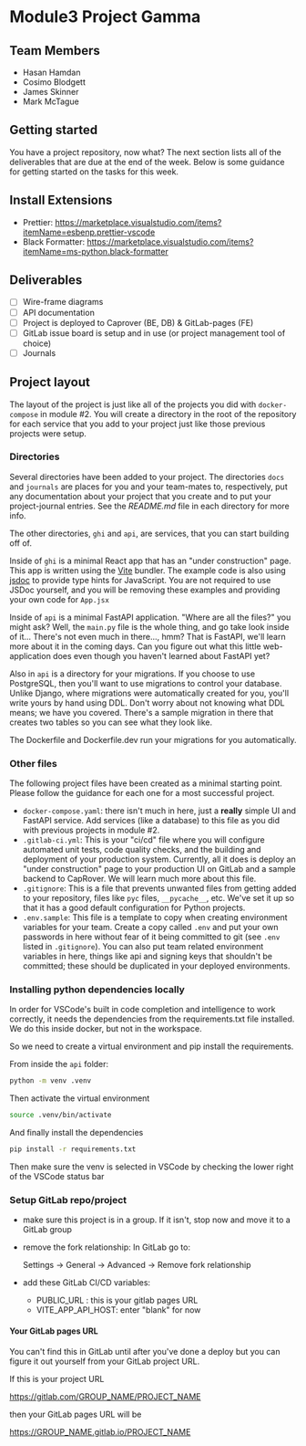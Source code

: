 # Module3 Project Gamma

## Team Members
* Hasan Hamdan
* Cosimo Blodgett
* James Skinner
* Mark McTague

## Getting started

You have a project repository, now what? The next section
lists all of the deliverables that are due at the end of the
week. Below is some guidance for getting started on the
tasks for this week.

## Install Extensions

-   Prettier: <https://marketplace.visualstudio.com/items?itemName=esbenp.prettier-vscode>
-   Black Formatter: <https://marketplace.visualstudio.com/items?itemName=ms-python.black-formatter>

## Deliverables

-   [ ] Wire-frame diagrams
-   [ ] API documentation
-   [ ] Project is deployed to Caprover (BE, DB) & GitLab-pages (FE)
-   [ ] GitLab issue board is setup and in use (or project management tool of choice)
-   [ ] Journals

## Project layout

The layout of the project is just like all of the projects
you did with `docker-compose` in module #2. You will create
a directory in the root of the repository for each service
that you add to your project just like those previous
projects were setup.

### Directories

Several directories have been added to your project. The
directories `docs` and `journals` are places for you and
your team-mates to, respectively, put any documentation
about your project that you create and to put your
project-journal entries. See the _README.md_ file in each
directory for more info.

The other directories, `ghi` and `api`, are services, that
you can start building off of.

Inside of `ghi` is a minimal React app that has an "under construction" page.
This app is written using the [Vite](https://vitejs.dev/) bundler. The example
code is also using [jsdoc](https://jsdoc.app/) to provide type hints for
JavaScript. You are not required to use JSDoc yourself, and you will be removing
these examples and providing your own code for `App.jsx`

Inside of `api` is a minimal FastAPI application.
"Where are all the files?" you might ask? Well, the
`main.py` file is the whole thing, and go take look inside
of it... There's not even much in there..., hmm? That is
FastAPI, we'll learn more about it in the coming days. Can
you figure out what this little web-application does even
though you haven't learned about FastAPI yet?

Also in `api` is a directory for your migrations.
If you choose to use PostgreSQL, then you'll want to use
migrations to control your database. Unlike Django, where
migrations were automatically created for you, you'll write
yours by hand using DDL. Don't worry about not knowing what
DDL means; we have you covered. There's a sample migration
in there that creates two tables so you can see what they
look like.

The Dockerfile and Dockerfile.dev run your migrations
for you automatically.

### Other files

The following project files have been created as a minimal
starting point. Please follow the guidance for each one for
a most successful project.

-   `docker-compose.yaml`: there isn't much in here, just a
    **really** simple UI and FastAPI service. Add services
    (like a database) to this file as you did with previous
    projects in module #2.
-   `.gitlab-ci.yml`: This is your "ci/cd" file where you will
    configure automated unit tests, code quality checks, and
    the building and deployment of your production system.
    Currently, all it does is deploy an "under construction"
    page to your production UI on GitLab and a sample backend
    to CapRover. We will learn much more about this file.
-   `.gitignore`: This is a file that prevents unwanted files
    from getting added to your repository, files like
    `pyc` files, `__pycache__`, etc. We've set it up so that
    it has a good default configuration for Python projects.
-   `.env.sample`: This file is a template to copy when
    creating environment variables for your team. Create a
    copy called `.env` and put your own passwords in here
    without fear of it being committed to git (see `.env`
    listed in `.gitignore`). You can also put team related
    environment variables in here, things like api and signing
    keys that shouldn't be committed; these should be
    duplicated in your deployed environments.

### Installing python dependencies locally

In order for VSCode's built in code completion and intelligence to
work correctly, it needs the dependencies from the requirements.txt file
installed. We do this inside docker, but not in the workspace.

So we need to create a virtual environment and pip install the requirements.

From inside the `api` folder:

```bash
python -m venv .venv
```

Then activate the virtual environment

```bash
source .venv/bin/activate
```

And finally install the dependencies

```bash
pip install -r requirements.txt
```

Then make sure the venv is selected in VSCode by checking the lower right of the
VSCode status bar

### Setup GitLab repo/project

-   make sure this project is in a group. If it isn't, stop
    now and move it to a GitLab group
-   remove the fork relationship: In GitLab go to:

    Settings -> General -> Advanced -> Remove fork relationship

-   add these GitLab CI/CD variables:
    -   PUBLIC_URL : this is your gitlab pages URL
    -   VITE_APP_API_HOST: enter "blank" for now

#### Your GitLab pages URL

You can't find this in GitLab until after you've done a deploy
but you can figure it out yourself from your GitLab project URL.

If this is your project URL

https://gitlab.com/GROUP_NAME/PROJECT_NAME

then your GitLab pages URL will be

https://GROUP_NAME.gitlab.io/PROJECT_NAME
